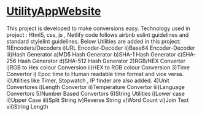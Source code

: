 # [UtilityAppWebsite](https://sumedha-utility-app-website.netlify.app/index.html)
This project is developed to make conversions easy.
Technology used in project : Html5, css, js , Netlify
code follows airbnb eslint guidelines and standard stylelint guidelines.
Below Utilities are added in this project:
  1)Encoders/Decoders
      i)URL Encoder-Decoder
      ii)Base64 Encoder-Decoder
      iii)Hash Generator
          a)MD5 Hash Generator
          b)SHA-1 Hash Generator
          c)SHA-256 Hash Generator
          d)SHA-512 Hash Generator
  2)RGB/HEX Converter
      i)RGB to Hex colour Conversion
      ii)HEX to RGB colour Conversion
  3)Time Convertor
      i) Epoc time to Human readable time format and vice versa.
      ii)Utilities like Timer, Stopwatch , IP finder are also added.
  4)Unit Convertores
      i)Length Convertor
      ii)Temperature Convertor
      iii)Language Convertors
 5)Number Based Convertors
 6)String Utilities
      i)Lower case
      ii)Upper Case
      iii)Split String
      iv)Reverse String
      v)Word Count
      vi)Join Text
      vii)String Length
